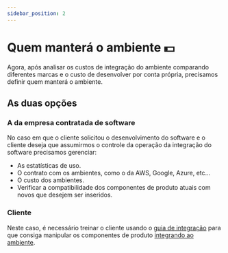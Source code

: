 ```yaml
---
sidebar_position: 2
---
```

# Quem manterá o ambiente 💵

Agora, após analisar os custos de integração do ambiente comparando diferentes marcas e o custo de 
desenvolver por conta própria, precisamos definir quem manterá o ambiente.


## As duas opções

### A da empresa contratada de software

No caso em que o cliente solicitou o desenvolvimento do software e o cliente deseja que assumirmos
o controle da operação da integração do software precisamos gerenciar:
- As estatísticas de uso.
- O contrato com os ambientes, como o da AWS, Google, Azure, etc...
- O custo dos ambientes.
- Verificar a compatibilidade dos componentes de produto atuais com novos que desejem ser inseridos.
### Cliente
Neste caso, é necessário treinar o cliente usando o [guia de integração](../category/guia---integração-do-produto) para que consiga manipular os componentes de produto [integrando ao ambiente](../category/guia---análise-do-ambiente-de-integração).